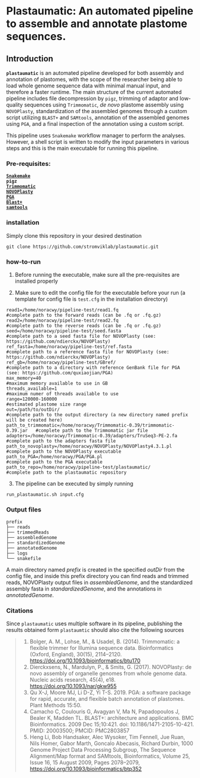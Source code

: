 # Plastaumatic: An automated pipeline to assemble and annotate plastome sequences. 


## Introduction
**`plastaumatic`** is an automated pipeline developed for both assembly and annotation of plastomes, with the scope of the researcher being able to load whole genome sequence data with minimal manual input, and therefore a faster runtime. The main structure of the current automated pipeline includes file decompression by `pigz`, trimming of adaptor and low-quality sequences using `Trimmomatic`, *de novo* plastome assembly using `NOVOPlasty`, standardization of the assembled genomes through a custom script utilizing `BLAST+` and `SAMtools`, annotation of the assembled genomes using `PGA`, and a final inspection of the annotation using a custom script.

This pipeline uses `Snakemake` workflow manager to perform the analyses. However, a shell script is written to modify the input parameters in various steps and this is the main executable for running this pipeline. 

### Pre-requisites:
[**`Snakemake`**](https://snakemake.readthedocs.io/en/stable/tutorial/setup.html) </br>
**`pigz`** </br>
[**`Trimmomatic`**](https://github.com/usadellab/Trimmomatic) </br>
[**`NOVOPlasty`**](https://github.com/ndierckx/NOVOPlasty) </br>
[**`PGA`**](https://github.com/quxiaojian/PGA) </br>
[**`Blast+`**](https://blast.ncbi.nlm.nih.gov/Blast.cgi?PAGE_TYPE=BlastDocs&DOC_TYPE=Download) </br>
[**`samtools`**](http://www.htslib.org/download/) </br>


### installation
Simply clone this repository in your desired destination</br>

    git clone https://github.com/stromviklab/plastaumatic.git


### how-to-run
1. Before running the executable, make sure all the pre-requisites are installed properly

2. Make sure to edit the config file for the executable before your run (a template for config file is `test.cfg` in the installation directory)

````prefix=test                                                           #prefix to be used for the output directories and file names 
read1=/home/noracwy/pipeline-test/read1.fq                                #complete path to the forward reads (can be .fq or .fq.gz)
read2=/home/noracwy/pipeline-test/read2.fq                                #complete path to the reverse reads (can be .fq or .fq.gz)
seed=/home/noracwy/pipeline-test/seed.fasta                               #complete path to a seed fasta file for NOVOPlasty (see: https://github.com/ndierckx/NOVOPlasty)
ref_fasta=/home/noracwy/pipeline-test/ref.fasta                           #complete path to a reference fasta file for NOVOPlasty (see: https://github.com/ndierckx/NOVOPlasty)
ref_gb=/home/noracwy/pipeline-test/GBref/                                 #complete path to a directory with reference GenBank file for PGA (see: https://github.com/quxiaojian/PGA)
max_memory=40                                                             #maximum memory available to use in GB 
threads_available=1                                                       #maximum numer of threads available to use 
range=120000-160000                                                       #estimated plastome size range 
out=/path/to/outDir/                                                      #complete path to the output directory (a new directory named prefix will be created here)
path_to_trimmomatic=/home/noracwy/Trimmomatic-0.39/trimmomatic-0.39.jar   #complete path to the Trimmomatic jar file
adapters=/home/noracwy/Trimmomatic-0.39/adapters/TruSeq3-PE-2.fa          #complete path to the adapters fasta file
path_to_novoplasty=/home/noracwy/NOVOPlasty/NOVOPlasty4.3.1.pl            #complete path to the NOVOPlasty executable
path_to_PGA=/home/noracwy/PGA/PGA.pl                                      #complete path to the PGA executable
path_to_repo=/home/noracwy/pipeline-test/plastaumatic/                    #complete path to the plastaumatic repository
````


3. The pipeline can be executed by simply running  </br>

````console
run_plastaumatic.sh input.cfg
````    


### Output files
```
prefix
├── reads
├── trimmedReads
├── assembledGenome
├── standardizedGenome
├── annotatedGenome
├── logs
└── snakefile
```

A main directory named *prefix* is created in the specified *outDir* from the config file, and inside this prefix directory you can find reads and trimmed reads, NOVOPlasty output files in *assembledGenome*, and the standardized assembly fasta in *standardizedGenome*, and the annotations in *annotatedGenome*. 




### Citations
Since `plastaumatic` uses multiple software in its pipeline, publishing the results obtained form `plastaumtic` should also cite the following sources

> 1. Bolger, A. M., Lohse, M., & Usadel, B. (2014). Trimmomatic: a flexible trimmer for Illumina sequence data. Bioinformatics (Oxford, England), 30(15), 2114–2120. https://doi.org/10.1093/bioinformatics/btu170
> 2. Dierckxsens, N., Mardulyn, P., & Smits, G. (2017). NOVOPlasty: de novo assembly of organelle genomes from whole genome data. Nucleic acids research, 45(4), e18. https://doi.org/10.1093/nar/gkw955
> 3. Qu X-J, Moore MJ, Li D-Z, Yi T-S. 2019. PGA: a software package for rapid, accurate, and flexible batch annotation of plastomes. Plant Methods 15:50.
> 4. Camacho C, Coulouris G, Avagyan V, Ma N, Papadopoulos J, Bealer K, Madden TL. BLAST+: architecture and applications. BMC Bioinformatics. 2009 Dec 15;10:421. doi: 10.1186/1471-2105-10-421. PMID: 20003500; PMCID: PMC2803857
> 5. Heng Li, Bob Handsaker, Alec Wysoker, Tim Fennell, Jue Ruan, Nils Homer, Gabor Marth, Goncalo Abecasis, Richard Durbin, 1000 Genome Project Data Processing Subgroup, The Sequence Alignment/Map format and SAMtools, Bioinformatics, Volume 25, Issue 16, 15 August 2009, Pages 2078–2079, https://doi.org/10.1093/bioinformatics/btp352


